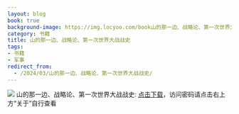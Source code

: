 ```yaml
---
layout: blog
book: true
background-image: https://img.locyoo.com/book山的那一边、战略论、第一次世界大战战史.jpg
category: 书籍
title: 山的那一边、战略论、第一次世界大战战史
tags:
- 书籍
- 军事
redirect_from:
  - /2024/03/山的那一边、战略论、第一次世界大战战史/
---
```

![](https://img.locyoo.com/book山的那一边、战略论、第一次世界大战战史.jpg)
山的那一边、战略论、第一次世界大战战史: <a name = "ref1" href="https://url18.ctfile.com/f/50983618-1323135352-b0da93?p=3619">点击下载</a>，访问密码请点击右上方“关于”自行查看
